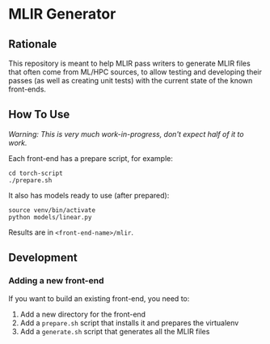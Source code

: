 # MLIR Generator

## Rationale

This repository is meant to help MLIR pass writers to generate MLIR files
that often come from ML/HPC sources, to allow testing and developing their
passes (as well as creating unit tests) with the current state of the known
front-ends.

## How To Use

_Warning: This is very much work-in-progress, don't expect half of it to work._

Each front-end has a prepare script, for example:
```
cd torch-script
./prepare.sh
```

It also has models ready to use (after prepared):
```
source venv/bin/activate
python models/linear.py
```

Results are in `<front-end-name>/mlir`.

## Development

### Adding a new front-end

If you want to build an existing front-end, you need to:
1. Add a new directory for the front-end
2. Add a `prepare.sh` script that installs it and prepares the virtualenv
4. Add a `generate.sh` script that generates all the MLIR files
